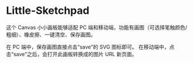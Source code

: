 # Little-Sketchpad  

这个 Canvas 小小画板能够适配 PC 端和移动端，功能有画图（可选择笔触颜色/粗细）、橡皮擦、一键清空、保存画图。

在 PC 端中，保存画图直接点击“save”的 SVG 图标即可。
在移动端中，点击“save”之后，会打开此画板转换成的图片 URL 新页面。
